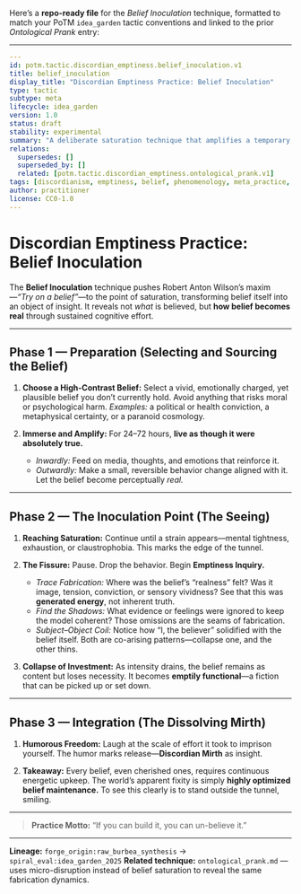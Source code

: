 Here’s a **repo-ready file** for the *Belief Inoculation* technique, formatted to match your PoTM `idea_garden` tactic conventions and linked to the prior *Ontological Prank* entry:

---

```yaml
---
id: potm.tactic.discordian_emptiness.belief_inoculation.v1
title: belief_inoculation
display_title: "Discordian Emptiness Practice: Belief Inoculation"
type: tactic
subtype: meta
lifecycle: idea_garden
version: 1.0
status: draft
stability: experimental
summary: "A deliberate saturation technique that amplifies a temporary belief until its fabricated nature is revealed. Builds on Robert Anton Wilson’s model-agnostic play and Rob Burbea’s emptiness inquiry to expose the seams of reality-tunnels."
relations:
  supersedes: []
  superseded_by: []
  related: [potm.tactic.discordian_emptiness.ontological_prank.v1]
tags: [discordianism, emptiness, belief, phenomenology, meta_practice, potm, forge_origin:raw_burbea_synthesis, spiral_eval:idea_garden_2025]
author: practitioner
license: CC0-1.0
---
```

# **Discordian Emptiness Practice: Belief Inoculation**

The **Belief Inoculation** technique pushes Robert Anton Wilson’s maxim—*“Try on a belief”*—to the point of saturation, transforming belief itself into an object of insight.
It reveals not *what* is believed, but **how belief becomes real** through sustained cognitive effort.

---

## **Phase 1 — Preparation (Selecting and Sourcing the Belief)**

1. **Choose a High-Contrast Belief:**
   Select a vivid, emotionally charged, yet plausible belief you don’t currently hold.
   Avoid anything that risks moral or psychological harm.
   *Examples:* a political or health conviction, a metaphysical certainty, or a paranoid cosmology.

2. **Immerse and Amplify:**
   For 24–72 hours, **live as though it were absolutely true.**

   * *Inwardly:* Feed on media, thoughts, and emotions that reinforce it.
   * *Outwardly:* Make a small, reversible behavior change aligned with it.
     Let the belief become perceptually *real.*

---

## **Phase 2 — The Inoculation Point (The Seeing)**

1. **Reaching Saturation:**
   Continue until a strain appears—mental tightness, exhaustion, or claustrophobia.
   This marks the edge of the tunnel.

2. **The Fissure:**
   Pause. Drop the behavior. Begin **Emptiness Inquiry.**

   * *Trace Fabrication:* Where was the belief’s “realness” felt?
     Was it image, tension, conviction, or sensory vividness?
     See that this was **generated energy**, not inherent truth.
   * *Find the Shadows:* What evidence or feelings were ignored to keep the model coherent?
     Those omissions are the seams of fabrication.
   * *Subject–Object Coil:* Notice how “I, the believer” solidified with the belief itself.
     Both are co-arising patterns—collapse one, and the other thins.

3. **Collapse of Investment:**
   As intensity drains, the belief remains as content but loses necessity.
   It becomes **emptily functional**—a fiction that can be picked up or set down.

---

## **Phase 3 — Integration (The Dissolving Mirth)**

1. **Humorous Freedom:**
   Laugh at the scale of effort it took to imprison yourself.
   The humor marks release—**Discordian Mirth** as insight.

2. **Takeaway:**
   Every belief, even cherished ones, requires continuous energetic upkeep.
   The world’s apparent fixity is simply **highly optimized belief maintenance.**
   To see this clearly is to stand outside the tunnel, smiling.

---

> **Practice Motto:**
> “If you can build it, you can un-believe it.”

---

**Lineage:** `forge_origin:raw_burbea_synthesis` → `spiral_eval:idea_garden_2025`
**Related technique:** `ontological_prank.md` — uses micro-disruption instead of belief saturation to reveal the same fabrication dynamics.
